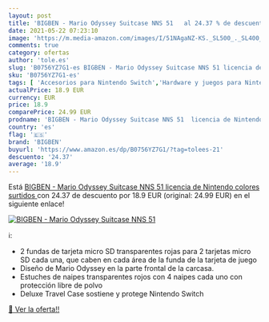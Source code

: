 ```yaml
---
layout: post
title: 'BIGBEN - Mario Odyssey Suitcase NNS 51   al 24.37 % de descuento'
date: 2021-05-22 07:23:10
image: 'https://m.media-amazon.com/images/I/51NAgaNZ-KS._SL500_._SL400_.jpg'
comments: true
category: ofertas
author: 'tole.es'
slug: 'B0756YZ7G1-es BIGBEN - Mario Odyssey Suitcase NNS 51 licencia de...'
sku: 'B0756YZ7G1-es'
tags: [ 'Accesorios para Nintendo Switch','Hardware y juegos para Nintendo Switch','Videojuegos','bigben','nintendo', ]
actualPrice: 18.9 EUR
currency: EUR
price: 18.9
comparePrice: 24.99 EUR
prodname: 'BIGBEN - Mario Odyssey Suitcase NNS 51  licencia de Nintendo   colores surtidos '
country: 'es'
flag: '🇪🇸'
brand: 'BIGBEN'
buyurl: 'https://www.amazon.es/dp/B0756YZ7G1/?tag=tolees-21'
descuento: '24.37'
average: '18.9'
---
```


Está [BIGBEN - Mario Odyssey Suitcase NNS 51  licencia de Nintendo   colores surtidos ](https://www.amazon.es/dp/B0756YZ7G1/?tag=tolees-21) con 24.37 de descuento por 18.9 EUR (original: 24.99 EUR) en el siguiente enlace!

[![BIGBEN - Mario Odyssey Suitcase NNS 51  ](https://m.media-amazon.com/images/I/51NAgaNZ-KS._SL500_._SL400_.jpg)](https://www.amazon.es/dp/B0756YZ7G1/?tag=tolees-21)

ℹ️:

- 2 fundas de tarjeta micro SD transparentes rojas para 2 tarjetas micro SD cada una, que caben en cada área de la funda de la tarjeta de juego
- Diseño de Mario Odyssey en la parte frontal de la carcasa.
- Estuches de naipes transparentes rojos con 4 naipes cada uno con protección libre de polvo
- Deluxe Travel Case sostiene y protege Nintendo Switch

[🛒 Ver la oferta!!](https://www.amazon.es/dp/B0756YZ7G1/?tag=tolees-21)
